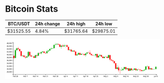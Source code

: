 # Bitcoin Stats

BTC/USDT|24h change|24h high|24h low|
|---|---|---|---|
|$31525.55|4.84%|$31765.64|$29875.01|

<img src="./chart.svg">
